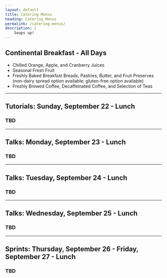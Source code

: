 ```yaml
---
layout: default
title: Catering Menus
heading: Catering Menus
permalink: /catering-menus/
description: |
    Soups up!
---
```


## Continental Breakfast - All Days

- Chilled Orange, Apple, and Cranberry Juices
- Seasonal Fresh Fruit
- Freshly Baked Breakfast Breads, Pastries, Butter, and Fruit Preserves
  (non-dairy spread option available; gluten-free option available)
- Freshly Brewed Coffee, Decaffeinated Coffee, and Selection of Teas

----

## Tutorials: Sunday, September 22 - Lunch

### TBD

----

## Talks: Monday, September 23 - Lunch

### TBD

----

## Talks: Tuesday, September 24 - Lunch

### TBD

----

## Talks: Wednesday, September 25 - Lunch

### TBD

----

## Sprints: Thursday, September 26 - Friday, September 27 - Lunch

### TBD
